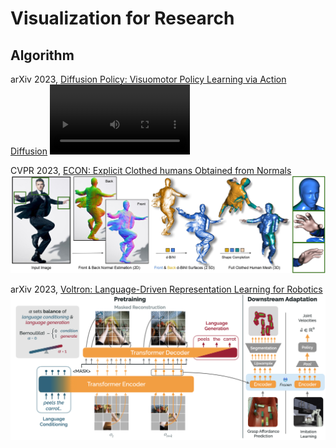# Visualization for Research

## Algorithm
arXiv 2023, [Diffusion Policy: Visuomotor Policy Learning via Action Diffusion](https://diffusion-policy.cs.columbia.edu/)
<video src='videos/highlight_pusht_process.mp4' width=224/>

CVPR 2023, [ECON: Explicit Clothed humans Obtained from Normals](https://xiuyuliang.cn/econ/)
![](imgs/cvpr2023_econ.jpeg)

arXiv 2023, [Voltron: Language-Driven Representation Learning for Robotics](https://github.com/siddk/voltron-robotics)
![](imgs/voltron-framework.png)


